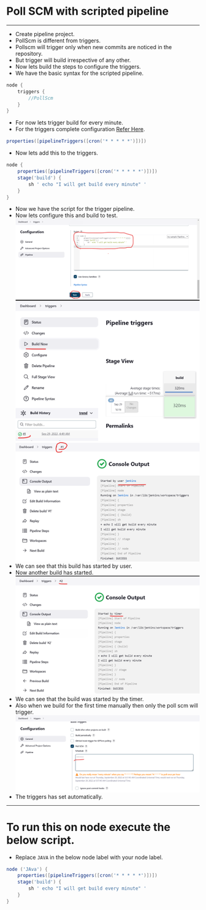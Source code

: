 # Poll SCM with scripted pipeline
---------------------------------
* Create pipeline project.
* PollScm is different from triggers.
* Pollscm will trigger only when new commits are noticed in the repository.
* But trigger will build irrespective of any other.
* Now lets build the steps to configure the triggers.
* We have the basic syntax for the scripted pipeline.
```groovy
node {
    triggers {
        //PollScm
    }
}
```
* For now lets trigger build for every minute.
* For the triggers complete configuration [Refer Here](https://issues.jenkins.io/browse/JENKINS-49502).
```groovy
properties([pipelineTriggers([cron('* * * * *')])])
```
* Now lets add this to the triggers.
```groovy
node {
    properties([pipelineTriggers([cron('* * * * *')])])
    stage('build') {
        sh ' echo "I will get build every minute" '
    }
}
```
* Now we have the script for the trigger pipeline.
* Now lets configure this and build to test.
![preview](./Images/sp1.png)
![preview](./Images/sp2.png)
![preview](./Images/sp3.png)
* We can see that this build has started by user.
* Now another build has started.
![preview](./Images/sp4.png)
* We can see that the build was started by the timer.
* Also when we build for the first time manually then only the poll scm will trigger.
![preview](./Images/sp5.png)
* The triggers has set automatically.
------------------------------------------------------
# To run this on node execute the below script.
* Replace `JAVA` in the below node label with your node label.
```groovy
node ('JAva') {
    properties([pipelineTriggers([cron('* * * * *')])])
    stage('build') {
        sh ' echo "I will get build every minute" '
    }
}